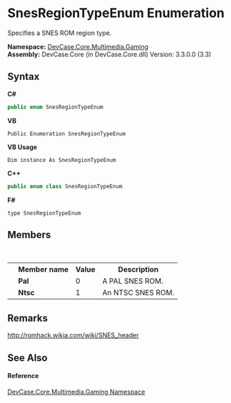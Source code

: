 # SnesRegionTypeEnum Enumeration
 

Specifies a SNES ROM region type.

**Namespace:**&nbsp;<a href="N_DevCase_Core_Multimedia_Gaming">DevCase.Core.Multimedia.Gaming</a><br />**Assembly:**&nbsp;DevCase.Core (in DevCase.Core.dll) Version: 3.3.0.0 (3.3)

## Syntax

**C#**<br />
``` C#
public enum SnesRegionTypeEnum
```

**VB**<br />
``` VB
Public Enumeration SnesRegionTypeEnum
```

**VB Usage**<br />
``` VB Usage
Dim instance As SnesRegionTypeEnum
```

**C++**<br />
``` C++
public enum class SnesRegionTypeEnum
```

**F#**<br />
``` F#
type SnesRegionTypeEnum
```


## Members
&nbsp;<table><tr><th></th><th>Member name</th><th>Value</th><th>Description</th></tr><tr><td /><td target="F:DevCase.Core.Multimedia.Gaming.SnesRegionTypeEnum.Pal">**Pal**</td><td>0</td><td>A PAL SNES ROM.</td></tr><tr><td /><td target="F:DevCase.Core.Multimedia.Gaming.SnesRegionTypeEnum.Ntsc">**Ntsc**</td><td>1</td><td>An NTSC SNES ROM.</td></tr></table>

## Remarks
<a href="http://romhack.wikia.com/wiki/SNES_header" target="_blank">http://romhack.wikia.com/wiki/SNES_header</a>

## See Also


#### Reference
<a href="N_DevCase_Core_Multimedia_Gaming">DevCase.Core.Multimedia.Gaming Namespace</a><br />